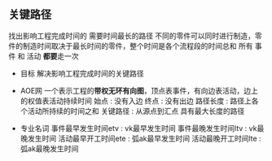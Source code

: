 ##  关键路径
找出影响工程完成时间的 需要时间最长的路径
不同的零件可以同时进行制造，零件的制造时间取决于最长时间的零件，整个时间是各个流程段的时间总和
所有 事件 和 活动 **都要**走一次

* 目标 
解决影响工程完成时间的关键路径

* AOE网 
一个表示工程的**带权无环有向图**，顶点表事件，有向边表活动，边上的权值表活动持续时间
始点 : 没有入边
终点 : 没有出边
路径长度 : 路径上各个活动所持续的时间之和
关键路径 : 从源点到汇点 具有最大长度的路径

* 专业名词
事件最早发生时间etv : vk最早发生时间
事件最晚发生时间ltv : vk最晚发生时间
活动最早开工时间ete : 弧ak最早发生时间
活动最晚开工时间lte : 弧ak最晚发生时间
